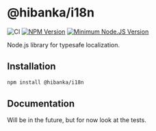 # @hibanka/i18n

![CI](https://github.com/Hibanka/i18n/actions/workflows/ci.yml/badge.svg)
[![NPM Version](https://badgen.net/npm/v/@hibanka/i18n)](https://npmjs.com/package/@hibanka/i18n)
[![Minimum Node.JS Version](https://badgen.net/npm/node/@hibanka/i18n)](https://npmjs.com/package/@hibanka/i18n)

Node.js library for typesafe localization.

## Installation

```bash
npm install @hibanka/i18n
```

## Documentation

Will be in the future, but for now look at the tests.
